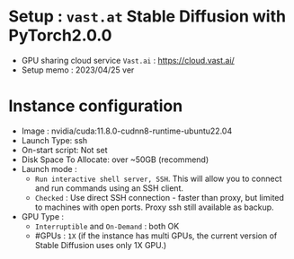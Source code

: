 # Setup : `vast.at` Stable Diffusion with PyTorch2.0.0
* GPU sharing cloud service `Vast.ai` : https://cloud.vast.ai/
* Setup memo : 2023/04/25 ver

# Instance configuration
* Image : nvidia/cuda:11.8.0-cudnn8-runtime-ubuntu22.04
* Launch Type: ssh
* On-start script: Not set
* Disk Space To Allocate: over ~50GB (recommend)
* Launch mode : 
   * `Run interactive shell server, SSH`. This will allow you to connect and run commands using an SSH client.
   * `Checked` : Use direct SSH connection - faster than proxy, but limited to machines with open ports. Proxy ssh still available as backup.
* GPU Type :
   *  `Interruptible` and `On-Demand` : both OK
   *  #GPUs : `1X` (if the instance has multi GPUs, the current version of Stable Diffusion uses only 1X GPU.) 
